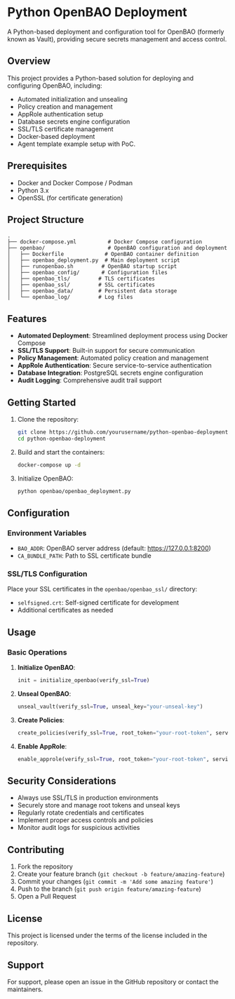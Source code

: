 # Python OpenBAO Deployment

A Python-based deployment and configuration tool for OpenBAO (formerly known as Vault), providing secure secrets management and access control.

## Overview

This project provides a Python-based solution for deploying and configuring OpenBAO, including:
- Automated initialization and unsealing
- Policy creation and management
- AppRole authentication setup
- Database secrets engine configuration
- SSL/TLS certificate management
- Docker-based deployment
- Agent template example setup with PoC.

## Prerequisites

- Docker and Docker Compose / Podman
- Python 3.x
- OpenSSL (for certificate generation)

## Project Structure

```
.
├── docker-compose.yml          # Docker Compose configuration
├── openbao/                    # OpenBAO configuration and deployment
│   ├── Dockerfile             # OpenBAO container definition
│   ├── openbao_deployment.py  # Main deployment script
│   ├── runopenbao.sh         # OpenBAO startup script
│   ├── openbao_config/       # Configuration files
│   ├── openbao_tls/         # TLS certificates
│   ├── openbao_ssl/         # SSL certificates
│   ├── openbao_data/        # Persistent data storage
│   └── openbao_log/         # Log files
```

## Features

- **Automated Deployment**: Streamlined deployment process using Docker Compose
- **SSL/TLS Support**: Built-in support for secure communication
- **Policy Management**: Automated policy creation and management
- **AppRole Authentication**: Secure service-to-service authentication
- **Database Integration**: PostgreSQL secrets engine configuration
- **Audit Logging**: Comprehensive audit trail support

## Getting Started

1. Clone the repository:
   ```bash
   git clone https://github.com/yourusername/python-openbao-deployment.git
   cd python-openbao-deployment
   ```

2. Build and start the containers:
   ```bash
   docker-compose up -d
   ```

3. Initialize OpenBAO:
   ```bash
   python openbao/openbao_deployment.py
   ```

## Configuration

### Environment Variables

- `BAO_ADDR`: OpenBAO server address (default: https://127.0.0.1:8200)
- `CA_BUNDLE_PATH`: Path to SSL certificate bundle

### SSL/TLS Configuration

Place your SSL certificates in the `openbao/openbao_ssl/` directory:
- `selfsigned.crt`: Self-signed certificate for development
- Additional certificates as needed

## Usage

### Basic Operations

1. **Initialize OpenBAO**:
   ```python
   init = initialize_openbao(verify_ssl=True)
   ```

2. **Unseal OpenBAO**:
   ```python
   unseal_vault(verify_ssl=True, unseal_key="your-unseal-key")
   ```

3. **Create Policies**:
   ```python
   create_policies(verify_ssl=True, root_token="your-root-token", service="service-name")
   ```

4. **Enable AppRole**:
   ```python
   enable_approle(verify_ssl=True, root_token="your-root-token", service="service-name")
   ```

## Security Considerations

- Always use SSL/TLS in production environments
- Securely store and manage root tokens and unseal keys
- Regularly rotate credentials and certificates
- Implement proper access controls and policies
- Monitor audit logs for suspicious activities

## Contributing

1. Fork the repository
2. Create your feature branch (`git checkout -b feature/amazing-feature`)
3. Commit your changes (`git commit -m 'Add some amazing feature'`)
4. Push to the branch (`git push origin feature/amazing-feature`)
5. Open a Pull Request

## License

This project is licensed under the terms of the license included in the repository.

## Support

For support, please open an issue in the GitHub repository or contact the maintainers.
